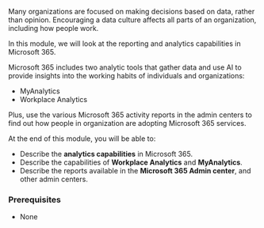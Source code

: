 Many organizations are focused on making decisions based on data, rather than opinion. Encouraging a data culture affects all parts of an organization, including how people work.

In this module, we will look at the reporting and analytics capabilities in Microsoft 365.

Microsoft 365 includes two analytic tools that gather data and use AI to provide insights into the working habits of individuals and organizations:

- MyAnalytics
- Workplace Analytics

Plus, use the various Microsoft 365 activity reports in the admin centers to find out how people in organization are adopting Microsoft 365 services.

At the end of this module, you will be able to:

- Describe the **analytics capabilities** in Microsoft 365.
- Describe the capabilities of **Workplace Analytics** and **MyAnalytics**.
- Describe the reports available in the **Microsoft 365 Admin center**, and other admin centers.

### Prerequisites
- None
